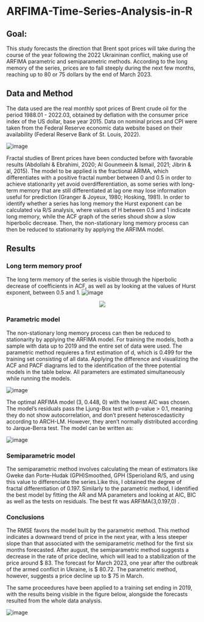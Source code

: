 # ARFIMA-Time-Series-Analysis-in-R

## Goal:
This study forecasts the direction that Brent spot prices will take during the course of the year following the 2022 Ukraininan conflict,  making use of ARFIMA parametric and semiparametric methods. According to the long memory of the series, prices are to fall steeply during the next few months, reaching up to 80 or 75 dollars by the end of March 2023.

## Data and Method
The data used  are the real monthly spot prices of Brent crude oil for the period 1988.01 - 2022.03, obtained by deflation with the consumer price index of the US dollar, base year 2015. Data on nominal prices and CPI were taken from the Federal Reserve economic data website based on their availability (Federal Reserve Bank of St. Louis, 2022).

![image](https://user-images.githubusercontent.com/101098099/222784267-637822f3-fd55-4f51-be25-3954f8ca493a.png)

Fractal studies of Brent prices have been conducted before with favorable results (Abdollahi & Ebrahimi, 2020; Al Gounmeein & Ismail, 2021; Jibrin & al, 2015). The model to be applied is the fractional ARIMA, which differentiates with a positive fractal number between 0 and 0.5 in order to achieve stationarity yet avoid overdifferentiation, as some series with long-term memory that are still differentiated at lag one may lose information useful for prediction (Granger & Joyeux, 1980; Hosking, 1981). In order to identify whether a series has long memory the Hurst exponent can be calculated via R/S analysis, where values of  H between 0.5 and 1 indicate long memory, while the ACF graph of the series shoud show a slow hiperbolic decrease. Then, the non-stationary long memory process can then be reduced to stationarity by applying the ARFIMA model.


## Results

### Long term memory proof
The long term memory of the series is visible through the hiperbolic decrease of coefficients in ACF, as well as by looking at the values of Hurst exponent, between 0.5 and 1.
![image](https://user-images.githubusercontent.com/101098099/222784760-87cdb8f3-2651-4da0-8a9c-500e849fd3c3.png)
<div align="center">
    <img src="https://user-images.githubusercontent.com/101098099/222784890-add6d607-cb26-472a-bed2-5d7a42ba5998.png">
</div>

### Parametric model
The non-stationary long memory process can then be reduced to stationarity by applying the ARFIMA model. For training the models, both a sample with data up to 2019 and the entire set of data were used. The parametric method requieres a first estimation of d, which is 0.499 for the training set consisting of all data. Applying the difference and visualizing the ACF and PACF diagrams led to the identification of the three potential models in the table below. All parameters are estimated simultaneously while running the models.

![image](https://user-images.githubusercontent.com/101098099/222832549-2fc996fa-65f7-4316-a856-428e5a033185.png)


The optimal ARFIMA model (3, 0.448, 0) with the lowest AIC was chosen. The model’s residuals pass the Ljung-Box test with p-value > 0.1, meaning they do not show autocorrelation, and don’t present heteroscedasticity according to ARCH-LM. However, they aren’t normally distributed according to Jarque-Berra test. The model can be written as: 

![image](https://user-images.githubusercontent.com/101098099/222830782-8a1a434b-ffe7-40d2-948a-db6e8736c136.png)

### Semiparametric model
The semiparametric method involves calculating the mean of estimators like Gweke dan Porte-Hudak (GPH)Smoothed, GPH (Sperio)and R/S, and using this value to differenciate the series.Like this, I obtained the degree of fractal differentiation of 0.197. Similarly to the parametric method, I identified the best model by fitting the AR and MA parameters and looking at AIC, BIC as well as the tests on residuals. The best fit was ARFIMA(3,0.197,0) .


### Conclusions

The RMSE favors the model built by the parametric method. This method indicates a downward trend of price in the next year, with a less steeper slope than that associated with the semiparametric method for the first six months forecasted. After august, the semiparametric method suggests a decrease in the rate of price decline, which will lead to a stabilization of the price around $ 83. The forecast for March 2023, one year after the outbreak of the armed conflict in Ukraine, is $ 80.72. The parametric method, however, suggests a price decline up to  $ 75 in March.

The same proceedures have been applied to a training set ending in 2019, with the results being visible in the figure below, alongside the forecasts resulted from the whole data analysis.

![image](https://user-images.githubusercontent.com/101098099/222831589-32adfde5-fb35-4210-bb0f-ad1858ff4abf.png)








